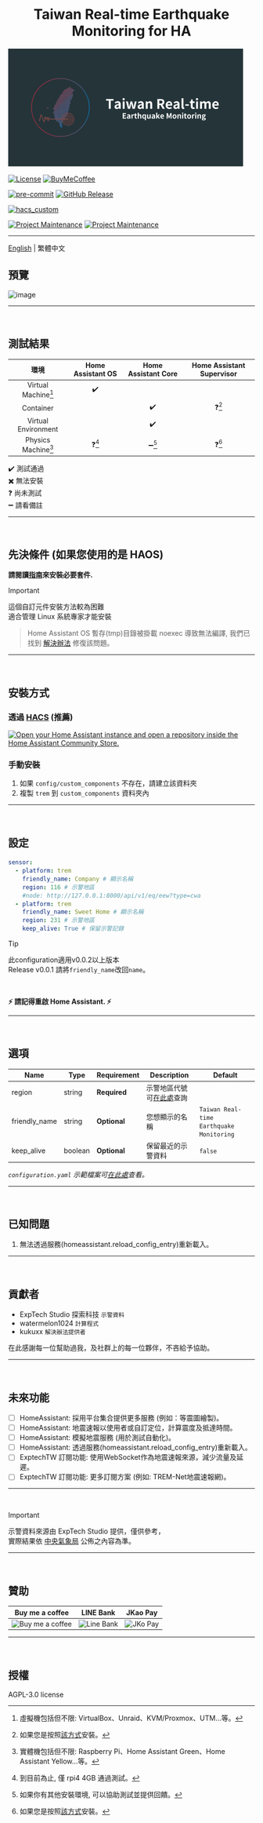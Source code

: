 <h1 align="center">Taiwan Real-time Earthquake Monitoring for HA</h1>

![Logo](https://raw.githubusercontent.com/J1A-T13N/ha-trem/main/docs/media/logo.png)

[![License][license-shield]](LICENSE)
[![BuyMeCoffee][buymecoffeebadge]][buymecoffee]

[![pre-commit][pre-commit-shield]][pre-commit]
[![GitHub Release][releases-shield]][releases]

[![hacs_custom][hacs_custom_shield]][hacs_custom]

[![Project Maintenance][maintenance-shield]][user_profile]
[![Project Maintenance][maintenance2-shield]][user2_profile]
<hr>

[English](README.md) | 繁體中文<br>


## 預覽

![image](https://github.com/J1A-T13N/ha-trem/assets/29163857/620d2723-1d77-4ead-a203-6d0d612031fd)

<hr>
<br>


## 測試結果

| 環境 | Home Assistant OS | Home Assistant Core | Home Assistant Supervisor |
| :------------: | :------------: | :------------: | :------------: |
| Virtual Machine[^1] | :heavy_check_mark: |  |  |
| Container |  | :heavy_check_mark: | :question:[^2] |
| Virtual Environment |  | :heavy_check_mark: |  |
| Physics Machine[^3] | :question:[^4] | :heavy_minus_sign:[^5] | :question:[^2] |

:heavy_check_mark: 測試通過<br>
:heavy_multiplication_x: 無法安裝<br>
:question: 尚未測試<br>
:heavy_minus_sign: 請看備註<br>
[^1]: 虛擬機包括但不限: VirtualBox、Unraid、KVM/Proxmox、UTM...等。
[^2]: 如果您是按照[該方式](https://github.com/home-assistant/supervised-installer)安裝。
[^3]: 實體機包括但不限: Raspberry Pi、Home Assistant Green、Home Assistant Yellow...等。
[^4]: 到目前為止, 僅 rpi4 4GB 通過測試。
[^5]: 如果你有其他安裝環境, 可以協助測試並提供回饋。

<hr>
<br>


## 先決條件 (如果您使用的是 HAOS)
**請閱讀[指南](docs/haos_guide.md)來安裝必要套件.**

> [!IMPORTANT]
> 這個自訂元件安裝方法較為困難<br>
> 適合管理 Linux 系統專家才能安裝

> Home Assistant OS 暫存(tmp)目錄被掛載 noexec 導致無法編譯, 我們已找到 [解決辦法](https://github.com/home-assistant/core/issues/118717) 修復該問題。

<hr>
<br>


## 安裝方式

### 透過 [HACS](https://hacs.xyz/) (推薦)
[![Open your Home Assistant instance and open a repository inside the Home Assistant Community Store.](https://my.home-assistant.io/badges/hacs_repository.svg)](https://my.home-assistant.io/redirect/hacs_repository/?owner=J1A-T13N&repository=ha-trem&category=Integration)

### 手動安裝
1. 如果 `config/custom_components` 不存在，請建立該資料夾
2. 複製 `trem` 到 `custom_components` 資料夾內

<hr>
<br>


## 設定

```yaml
sensor:
  - platform: trem
    friendly_name: Company # 顯示名稱
    region: 116 # 示警地區
	#node: http://127.0.0.1:8000/api/v1/eq/eew?type=cwa
  - platform: trem
    friendly_name: Sweet Home # 顯示名稱
    region: 231 # 示警地區
    keep_alive: True # 保留示警記錄
```
> [!TIP]
> 此configuration適用v0.0.2以上版本<br>
> Release v0.0.1 請將`friendly_name`改回`name`。
<br>

**:zap: 請記得重啟 Home Assistant. :zap:**

<hr>
<br>


## 選項
| Name                  | Type             | Requirement  | Description                                                                                                                                                                                                                       | Default   |
| --------------------- | ---------------- | ------------ | --------------------------------------------------------------------------------------------------------------------------------------------------------------------------------------------------------------------------------- | --------- |
| region                | string           | **Required** | 示警地區代號可[在此處](https://github.com/ExpTechTW/TREM-tauri/blob/main/src/assets/json/region.json)查詢                                                                                                                             |           |
| friendly_name         | string           | **Optional** | 您想顯示的名稱                                                                                                                                                                                                                      | `Taiwan Real-time Earthquake Monitoring`      |
| keep_alive            | boolean          | **Optional** | 保留最近的示警資料                                                                                                                                                                                                                   | `false` |

*`configuration.yaml` 示範檔案可[在此處](configuration.yaml)查看。*<br>

<hr>
<br>


## 已知問題

1. 無法透過服務(homeassistant.reload_config_entry)重新載入。

<hr>
<br>


## 貢獻者

- ExpTech Studio 探索科技 `示警資料`
- watermelon1024 `計算程式`
- kukuxx `解決辦法提供者`

<p>在此感謝每一位幫助過我，及社群上的每一位夥伴，不吝給予協助。</p>

<hr>
<br>


## 未來功能

- [ ] HomeAssistant: 採用平台集合提供更多服務 (例如：等震圖繪製)。
- [ ] HomeAssistant: 地震速報以使用者或自訂定位，計算震度及抵達時間。
- [ ] HomeAssistant: 模擬地震服務 (用於測試自動化)。
- [ ] HomeAssistant: 透過服務(homeassistant.reload_config_entry)重新載入。
- [ ] ExptechTW 訂閱功能: 使用WebSocket作為地震速報來源，減少流量及延遲。
- [ ] ExptechTW 訂閱功能: 更多訂閱方案 (例如: TREM-Net地震速報網)。

<hr>
<br>


> [!IMPORTANT]
>示警資料來源由 ExpTech Studio 提供，僅供參考，<br>
>實際結果依 [中央氣象局](https://scweb.cwa.gov.tw/en-US) 公佈之內容為準。

<hr>
<br>


## 贊助

| Buy me a coffee | LINE Bank | JKao Pay |
| :------------: | :------------: | :------------: |
| <img src="https://github.com/J1A-T13N/ha-trem/assets/29163857/e61afedc-1fce-47a1-a6c3-00bc1a9a5329" alt="Buy me a coffee" height="200" width="200">  | <img src="https://github.com/J1A-T13N/ha-trem/assets/29163857/a0af96ea-7e03-47de-83ae-3c11b2e27c57" alt="Line Bank" height="200" width="200">  | <img src="https://github.com/J1A-T13N/ha-trem/assets/29163857/333def56-cf08-4f8e-a188-9067cc4f63d9" alt="JKo Pay" height="200" width="200">  |

<hr>
<br>


## 授權
AGPL-3.0 license


[black]: https://github.com/psf/black
[black-shield]: https://img.shields.io/badge/code%20style-black-000000.svg?style=for-the-badge
[buymecoffee]: https://www.buymeacoffee.com/j1at13n
[buymecoffeebadge]: https://img.shields.io/badge/buy%20me%20a%20coffee-donate-yellow.svg?style=for-the-badge
[commits-shield]: https://img.shields.io/github/commit-activity/y/J1A-T13N/ha-trem.svg?style=for-the-badge
[commits]: https://github.com/J1A-T13N/ha-trem/commits/main
[hacs_custom]: https://hacs.xyz/docs/faq/custom_repositories
[hacs_custom_shield]: https://img.shields.io/badge/HACS-Custom-orange.svg?style=for-the-badge
[license-shield]: https://img.shields.io/github/license/J1A-T13N/ha-trem.svg?style=for-the-badge
[maintenance-shield]: https://img.shields.io/badge/maintainer-%40jiatien-blue.svg?style=for-the-badge
[maintenance2-shield]: https://img.shields.io/badge/maintainer-%40watermelon-orange.svg?style=for-the-badge
[pre-commit]: https://github.com/pre-commit/pre-commit
[pre-commit-shield]: https://img.shields.io/badge/pre--commit-enabled-brightgreen?style=for-the-badge
[releases-shield]: https://img.shields.io/github/release/J1A-T13N/ha-trem.svg?style=for-the-badge
[releases]: https://github.com/J1A-T13N/ha-trem/releases
[user_profile]: https://github.com/J1A-T13N
[user2_profile]: https://github.com/watermelon1024
